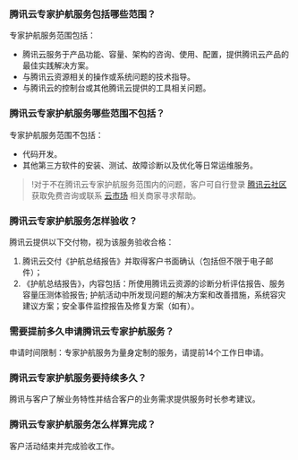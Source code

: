 ### 腾讯云专家护航服务包括哪些范围？
专家护航服务范围包括：
- 腾讯云服务于产品功能、容量、架构的咨询、使用、配置，提供腾讯云产品的最佳实践解决方案。
- 与腾讯云资源相关的操作或系统问题的技术指导。
- 与腾讯云的控制台或其他腾讯云提供的工具相关问题。

### 腾讯云专家护航服务哪些范围不包括？
专家护航服务范围不包括：
- 代码开发。
- 其他第三方软件的安装、测试、故障诊断以及优化等日常运维服务。

>!对于不在腾讯云专家护航服务范围内的问题，客户可自行登录 [腾讯云社区](https://cloud.tencent.com/developer) 获取免费咨询或联系 [云市场](https://market.cloud.tencent.com/) 相关商家寻求帮助。


### 腾讯云专家护航服务怎样验收？
腾讯云提供以下交付物，视为该服务验收合格：
1. 腾讯云交付《护航总结报告》并取得客户书面确认（包括但不限于电子邮件）；
2. 《护航总结报告》，内容包括：所使用腾讯云资源的诊断分析评估报告、服务容量压测体验报告; 护航活动中所发现问题的解决方案和改善措施，系统容灾建议方案；安全事件监控报告及修复方案（如有）。



### 需要提前多久申请腾讯云专家护航服务？
申请时间限制：专家护航服务为量身定制的服务，请提前14个工作日申请。

### 腾讯云专家护航服务要持续多久？
腾讯与客户了解业务特性并结合客户的业务需求提供服务时长参考建议。

### 腾讯云专家护航服务怎么样算完成？
客户活动结束并完成验收工作。
